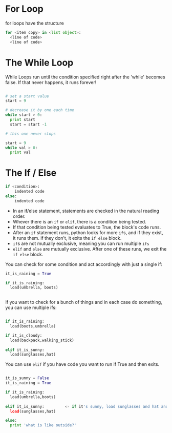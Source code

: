 # For Loop

for loops have the structure

````python
for <item copy> in <list object>:
  <line of code>
  <line of code>
````

# The While Loop
While Loops run until the condition specified right after the 'while' becomes false. If that never happens, it runs forever!


````python

# set a start value
start = 9

# decrease it by one each time
while start > 0:
  print start
  start = start -1

# this one never stops

start = 9
while val > 0:
  print val


````

# The If / Else

````python
if <condition>:
    indented code
else:
    indented code
````

+ In an if/else statement, statements are checked in the natural reading order.  
+ Whever there is an `if` or `elif`, there is a condition being tested.  
+ If that condition being tested evaluates to True, the block's code runs.  
+ After an `if` statement runs, python looks for more `if`s, and if they exist, it runs them. if they don't, it exits the `if else` block.
+ `if`s are not mutually exclusive, meaning you can run multiple `ifs`
+ `elif` and `else` are mutually exclusive. After one of these runs, we exit the `if else` block.

You can check for some condition and act accordingly with just a single if:


````python
it_is_raining = True

if it_is_raining:
  load(umbrella, boots)
  
````


If you want to check for a bunch of things and in each case do something, you can use multiple ifs:

````python

if it_is_raining:
  load(boots,umbrella)

if it_is_cloudy:
  load(backpack,walking_stick)
  
elif it_is_sunny:
  load(sunglasses,hat)
````

You can use `elif` if you have code you want to run if True and then exits. 

````python

it_is_sunny = False
it_is_raining = True

if it_is_raining:
  load(umbrella,boots)
  
elif it_is_sunny:         <- if it's sunny, load sunglasses and hat and then exit the block
  load(sunglasses,hat)

else:
  print 'what is like outside?'
````

